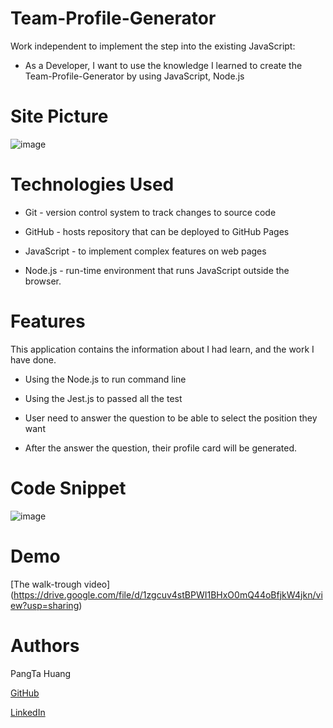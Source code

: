 # Team-Profile-Generator
Work independent to implement the step into the existing JavaScript:

- As a Developer, I want to use the knowledge I learned to create the Team-Profile-Generator by using JavaScript, Node.js

# Site Picture

![image](https://user-images.githubusercontent.com/87446864/151881598-fb5bdae5-c471-45a9-a888-1fe0896839d5.png)

# Technologies Used

- Git - version control system to track changes to source code

- GitHub - hosts repository that can be deployed to GitHub Pages

- JavaScript -  to implement complex features on web pages

-  Node.js - run-time environment that runs JavaScript outside the browser.

# Features
This application contains the information about I had learn, and the work I have done.

- Using the Node.js to run command line 

- Using the Jest.js to passed all the test 

- User need to answer the question to be able to select the position they want 

- After the answer the question, their profile card will be generated.

# Code Snippet
![image](https://user-images.githubusercontent.com/87446864/151881640-ad6f53a8-a951-4af8-b4a3-aedcbacd7bff.png)


# Demo  
[The walk-trough video] (https://drive.google.com/file/d/1zgcuv4stBPWI1BHxO0mQ44oBfjkW4jkn/view?usp=sharing)

# Authors
PangTa Huang


<a href ="https://github.com/willyhuang18/HomeWork">GitHub</a>


<a href ="https://www.linkedin.com/feed/">LinkedIn</a>
